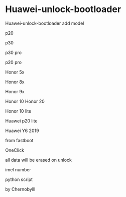 # Huawei-unlock-bootloader
Huawei-unlock-bootloader
add model 

p20

p30

p30 pro

p20 pro

Honor 5x 

Honor 8x 

Honor 9x

Honor 10 
Honor 20

Honor 10 lite

Huawei p20 lite

Huawei Y6 2019

from fastboot

OneClick

all data will be erased on unlock

 imel number
 
 python script

by Chernobylll
